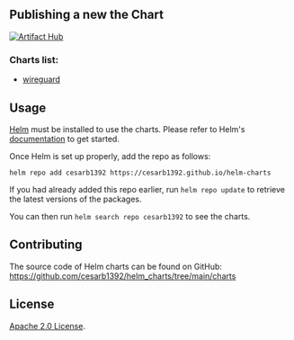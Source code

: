 ## Publishing a new the Chart

[![Artifact Hub](https://img.shields.io/endpoint?url=https://artifacthub.io/badge/repository/wireguard-bananas)](https://artifacthub.io/packages/search?repo=wireguard-bananas)

### Charts list:
- [wireguard](https://github.com/cesarb1392/helm_charts/tree/main/charts/wireguard)

## Usage

[Helm](https://helm.sh) must be installed to use the charts.
Please refer to Helm's [documentation](https://helm.sh/docs/) to get started.

Once Helm is set up properly, add the repo as follows:

```console
helm repo add cesarb1392 https://cesarb1392.github.io/helm-charts
```

If you had already added this repo earlier, run `helm repo update` to retrieve the latest versions of the packages.

You can then run `helm search repo cesarb1392` to see the charts.


## Contributing

The source code of Helm charts can be found on GitHub: https://github.com/cesarb1392/helm_charts/tree/main/charts

## License

<!-- Keep full URL links to repo files because this README syncs from main to gh-pages.  -->
[Apache 2.0 License](https://github.com/cesarb1392/helm_charts/blob/main/LICENSE).
